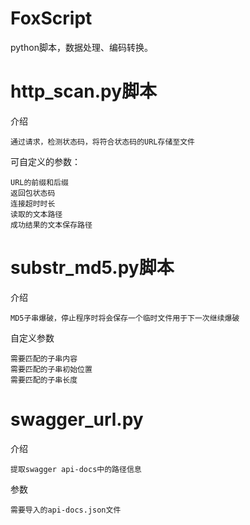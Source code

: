 # FoxScript
python脚本，数据处理、编码转换。

# http_scan.py脚本
介绍
```
通过请求，检测状态码，将符合状态码的URL存储至文件
```
可自定义的参数：
```
URL的前缀和后缀
返回包状态码
连接超时时长
读取的文本路径
成功结果的文本保存路径
```
# substr_md5.py脚本
介绍
```
MD5子串爆破，停止程序时将会保存一个临时文件用于下一次继续爆破
```
自定义参数
```
需要匹配的子串内容
需要匹配的子串初始位置
需要匹配的子串长度
```
# swagger_url.py
介绍
```
提取swagger api-docs中的路径信息
```
参数
```
需要导入的api-docs.json文件
```
